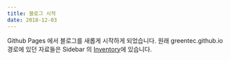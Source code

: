 ```yaml
---
title: 블로그 시작
date: 2018-12-03
---
```


Github Pages 에서 블로그를 새롭게 시작하게 되었습니다.
원래 greentec.github.io 경로에 있던 자료들은 Sidebar 의 [Inventory](https://greentec.github.io/homepage.html)에 있습니다.
